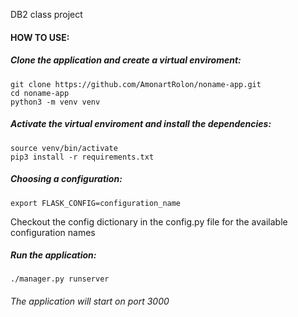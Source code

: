 DB2 class project

#### HOW TO USE:

##### Clone the application and create a virtual enviroment:
```
git clone https://github.com/AmonartRolon/noname-app.git
cd noname-app
python3 -m venv venv
```
##### Activate the virtual enviroment and install the dependencies:
```
source venv/bin/activate
pip3 install -r requirements.txt
```

##### Choosing a configuration:
```
export FLASK_CONFIG=configuration_name
```
Checkout the config dictionary in the config.py file for the available configuration names 
##### Run the application:
```
./manager.py runserver
```
###### The application will start on port 3000
